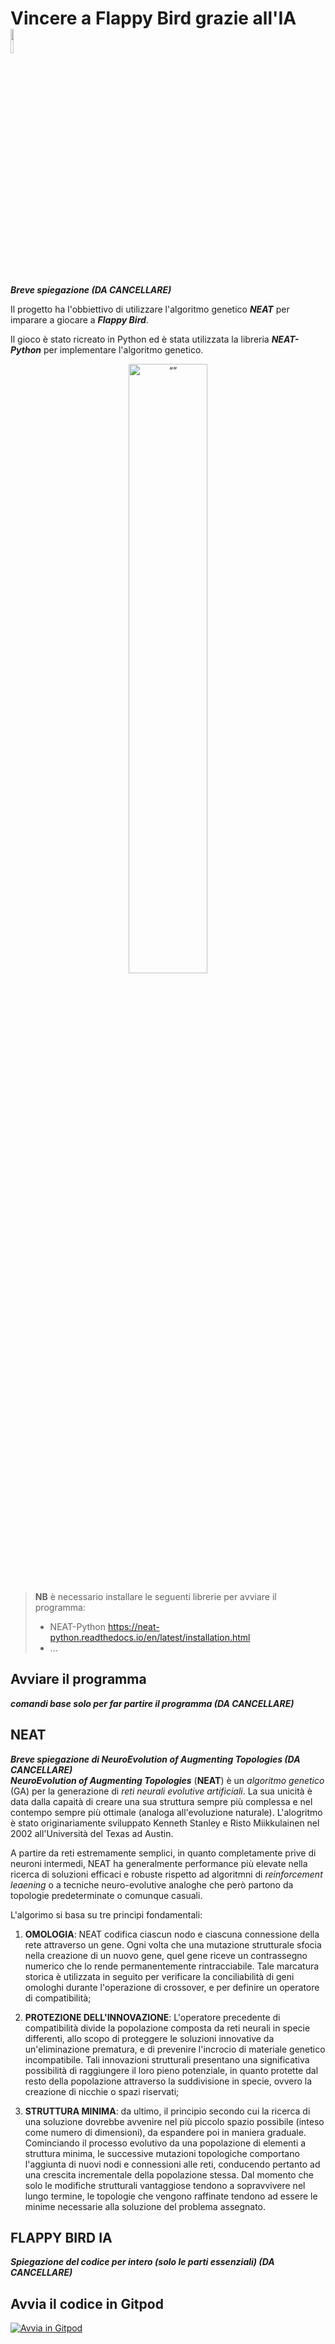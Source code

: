 # Vincere a Flappy Bird grazie all'IA  <img src="https://unibs.coursecatalogue.cineca.it/img/unibs/logo.png" alt= “” width="10%" height="10%">

***Breve spiegazione (DA CANCELLARE)***

Il progetto ha l'obbiettivo di utilizzare l'algoritmo genetico ***NEAT*** per imparare a giocare a ***Flappy Bird***.

Il gioco è stato ricreato in Python ed è stata utilizzata la libreria ***NEAT-Python*** per implementare l'algoritmo genetico.

<p align="center">
 <img src="https://camo.githubusercontent.com/5e656e64dcc8f64ce979dd03f00545e92e80833e191df3af09534c45b048c759/687474703a2f2f696d672e796f75747562652e636f6d2f76692f4834576e524c45473733512f302e6a7067" alt= “” width="50%" height="50%">
</p>

>**NB** è necessario installare le seguenti librerie per avviare il programma: 
> - NEAT-Python <https://neat-python.readthedocs.io/en/latest/installation.html> 
> - ...



## Avviare il programma
***comandi base solo per far partire il programma (DA CANCELLARE)***


## NEAT
***Breve spiegazione di NeuroEvolution of Augmenting Topologies (DA CANCELLARE)*** \
***NeuroEvolution of Augmenting Topologies*** (**NEAT**) è un *algoritmo genetico* (GA) per la generazione di *reti neurali evolutive artificiali*. La sua unicità è data dalla  capaità di creare una sua struttura sempre più complessa e nel contempo sempre più ottimale (analoga all'evoluzione naturale). 
L'alogritmo è stato originariamente sviluppato Kenneth Stanley e Risto Miikkulainen nel 2002 all'Università del Texas ad Austin. 

A partire da reti estremamente semplici, in quanto completamente prive di neuroni intermedi, NEAT ha generalmente performance più elevate nella ricerca di soluzioni  efficaci e robuste rispetto ad algoritmni di *reinforcement leaening* o a tecniche neuro-evolutive analoghe che però partono da topologie predeterminate o comunque casuali. 

L'algorimo si basa su tre princìpi fondamentali:

1. **OMOLOGIA**: NEAT codifica ciascun nodo e ciascuna connessione della rete attraverso un gene. Ogni volta che una mutazione strutturale sfocia nella creazione di un nuovo gene, quel gene riceve un contrassegno numerico che lo rende permanentemente rintracciabile. Tale marcatura storica è utilizzata in seguito per verificare la conciliabilità di geni omologhi durante l'operazione di crossover, e per definire un operatore di compatibilità;

2. **PROTEZIONE DELL'INNOVAZIONE**: L'operatore precedente di compatibilità divide la popolazione composta da reti neurali in specie differenti, allo scopo di proteggere le soluzioni innovative da un'eliminazione prematura, e di prevenire l'incrocio di materiale genetico incompatibile. Tali innovazioni strutturali presentano una significativa possibilità di raggiungere il loro pieno potenziale, in quanto protette dal resto della popolazione attraverso la suddivisione in specie, ovvero la creazione di nicchie o spazi riservati;

3. **STRUTTURA MINIMA**: da ultimo, il principio secondo cui la ricerca di una soluzione dovrebbe avvenire nel più piccolo spazio possibile (inteso come numero di dimensioni), da espandere poi in maniera graduale. Cominciando il processo evolutivo da una popolazione di elementi a struttura minima, le successive mutazioni topologiche comportano l'aggiunta di nuovi nodi e connessioni alle reti, conducendo pertanto ad una crescita incrementale della popolazione stessa. Dal momento che solo le modifiche strutturali vantaggiose tendono a sopravvivere nel lungo termine, le topologie che vengono raffinate tendono ad essere le minime necessarie alla soluzione del problema assegnato.


## FLAPPY BIRD IA
***Spiegazione del codice per intero (solo le parti essenziali) (DA CANCELLARE)***


## Avvia il codice in Gitpod
[![Avvia in Gitpod](https://gitpod.io/button/open-in-gitpod.svg)](https://gitpod.io/#https://github.com/MattsSalv/Flappy-Bird)
